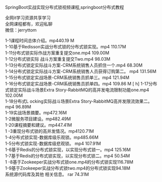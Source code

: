 SpringBoot实战实现分布式锁视频课程,springboot分布式教程

全网it学习资源共享学习<br>全网课程都有，欢迎私聊<br>微信：jerryttom<br>

1-1课程时间总体介绍。mp440.19 M<br> 1-10基于Redisson实战分布式锁的分布式锁实现。mp4 110.17M<br> 1-11分布式锁实际作战方案重复提交one.mp4 109.00M<br> 1-12分布式锁实际 战斗方案重复提交Two.mp4 98.03M<br> 1-13分布式锁定实际战斗方案-CRM系统销售人员抓住一个.mp4 68.30M<br> 1-14分布式锁定实际战斗方案-CRM系统销售人员获得订购第二。 mp4 131.56M<br> 1-15分布式锁定实战场景-CRM系统销售员抓单三。mp4 121.94M<br> 1-16分布式锁定实战场景-CRM系统销售员抓单四。mp4 109.86 M [ h] 1-17分布式锁定实际战斗场景Extra Story-RabbitMQ的高并发电流限制功能one.mp4 102.00M<br> 1-18分布式L ocking实际战斗场景Extra Story-RabbitMQ高并发限流效果二。 mp4 96.89M<br> 1-19实战场景摘要。mp472.16M<br> 1-2微服务项目建设。mp482.49M<br> 1-20课程摘要和建议。mp447.41M<br> 1 -3重现分布式锁的高并发情况。mp4120.71M<br> 1-4分布式锁实现-数据库级乐观锁。mp485.66M<br> 1-5分布式锁实现-数据库级悲观锁。 mp4 107.91M<br> 1-6基于Redis的分布式锁实现，以实现分布式锁一。mp4 125.16M<br> 1-7基于Redis的分布式锁实现，以实现分布式锁二。mp4 50.54M<br> 1 -8基于Zookeeper实战分布式锁one.mp4的分布式锁实现116.78M<br> 1-9基于Zookeeper实战分布式锁two.mp4的分布式锁实现94.18M<br> 系统源代码库及其他 相关信息。 rar 74.31M